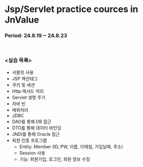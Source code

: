 # Jsp/Servlet practice cources in JnValue

### Period: 24.8.19 ~ 24.8.23
<br />

### **<실습 목록>**

- 서블릿 사용
- JSP 액션태그
- 쿠키 및 세션
- Http 메서드 처리
- Servlet 생명 주기
- 자바 빈
- 예외처리
- JDBC
- DAO를 통해 DB 접근
- DTO를 통해 데이터 바인딩
- JNDI를 통해 Oracle 접근
- 회원 인증 프로그램
  - Entity: Member (ID, PW, 이름, 이메일, 가입날짜, 주소)
  - Session 사용
  - 기능: 회원가입, 로그인, 회원 정보 수정
